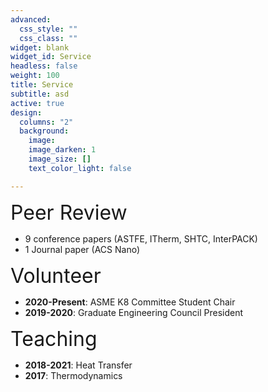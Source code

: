 ```yaml
---
advanced:
  css_style: ""
  css_class: ""
widget: blank
widget_id: Service
headless: false
weight: 100
title: Service
subtitle: asd
active: true
design:
  columns: "2"
  background:
    image: 
    image_darken: 1
    image_size: []
    text_color_light: false

---
```


<font size="6"> Peer Review </font>
* 9 conference papers (ASTFE, ITherm, SHTC, InterPACK)
* 1 Journal paper (ACS Nano)

<font size="6"> Volunteer </font>
* **2020-Present**: ASME K8 Committee Student Chair
* **2019-2020**: Graduate Engineering Council President
 
<font size="6"> Teaching </font>
* **2018-2021**: Heat Transfer
* **2017**: Thermodynamics
